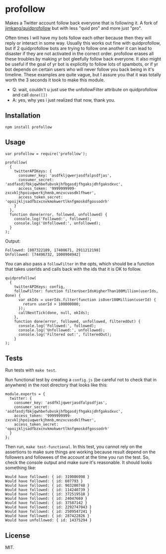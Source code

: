 profollow
==================

Makes a Twitter account follow back everyone that is following it. A fork of [jimkang/quidprofollow](https://github.com/jimkang/quidprofollow) but with less "quid pro" and more just "pro". 

Often times I will have my bots follow each other because then they will reply or interact in some way. Usually this works out fine with quidprofollow, but if 2 quidprofollow bots are trying to follow one another it can lead to disaster if they are not activated in the correct order. profollow erases all these troubles by making yr bot gleefully follow back everyone. It also might be useful if the goal of yr bot is explicitly to follow lots of spambots, or if yr bot depends on certain users who will never follow you back being in it's timeline. These examples are quite vague, but I assure you that it was totally worth the 3 seconds it took to make this module.

- Q: wait, couldn't u just use the unfollowFilter attribute on quidprofollow and call `done([])`
- A: yes, why yes i just realized that now, thank you.

Installation
------------

    npm install profollow

Usage
-----

    var profollow = require('profollow');
    
    profollow(
      {
        twitterAPIKeys: {
          consumer_key: 'asdfkljqwerjasdfalpsdfjas',
          consumer_secret: 'asdfasdjfbkjqwhbefubvskjhfbgasdjfhgaksjdhfgaksdxvc',
          access_token: '9999999999-zxcvkljhpoiuqwerkjhmnb,mnzxcvasdklfhwer',
          access_token_secret: 'opoijkljsadfbzxcnvkmokwertlknfgmoskdfgossodrh'
        }
      },
      function done(error, followed, unfollowed) {
        console.log('Followed:', followed);
        console.log('Unfollowed:', unfollowed);
      }
    );

Output:

    Followed: [807322189, 17400671, 2911212198]
    Unfollowed: [74496732, 1000904942]

You can also pass a `followFilter` in the opts, which should be a function that takes userIds and calls back with the ids that it is OK to follow.

    quidprofollow(
      {
        twitterAPIKeys: config,
        followFilter: function filterUserIdsHigherThan100Million(userIds, done) {
          var okIds = userIds.filter(function isOver100Million(userId) {
            return userId > 100000000;
          });
          callNextTick(done, null, okIds);
        },
        function done(error, followed, unfollowed, filteredOut) {
          console.log('Followed:', followed);
          console.log('Unfollowed:', unfollowed);
          console.log('Filtered out:', filteredOut);
        }
    );

Tests
-----

Run tests with `make test`.

Run functional test by creating a `config.js` (be careful not to check that in anywhere) in the root directory that looks like this:

    module.exports = {
      twitter: {
        consumer_key: 'asdfkljqwerjasdfalpsdfjas',
        consumer_secret: 'asdfasdjfbkjqwhbefubvskjhfbgasdjfhgaksjdhfgaksdxvc',
        access_token: '9999999999-zxcvkljhpoiuqwerkjhmnb,mnzxcvasdklfhwer',
        access_token_secret: 'opoijkljsadfbzxcnvkmokwertlknfgmoskdfgossodrh'
      }
    };

Then run, `make test-functional`. In this test, you cannot rely on the assertions to make sure things are working because result depend on the followers and followees of the account at the time you run the test. So, check the console output and make sure it's reasonable. It should looks something like:

    Would have followed: { id: 319086998 }
    Would have followed: { id: 607793 }
    Would have followed: { id: 903200748 }
    Would have followed: { id: 114240739 }
    Would have followed: { id: 372519518 }
    Would have followed: { id: 24047669 }
    Would have followed: { id: 37587142 }
    Would have followed: { id: 2292747043 }
    Would have followed: { id: 2509547241 }
    Would have followed: { id: 287422826 }
    Would have unfollowed: { id: 14375294 }

License
-------

MIT.
